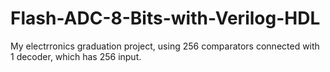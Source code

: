 # Flash-ADC-8-Bits-with-Verilog-HDL
My electrronics graduation project, using 256 comparators connected with 1 decoder, which has 256 input. 
